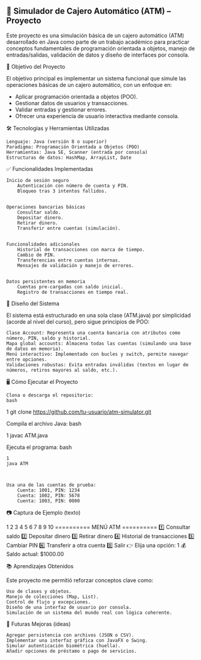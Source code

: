 🏦 Simulador de Cajero Automático (ATM) – Proyecto
--------------------------------------------------
Este proyecto es una simulación básica de un cajero automático (ATM) desarrollado en Java como parte de un trabajo académico para practicar conceptos fundamentales de programación orientada a objetos, manejo de entradas/salidas, validación de datos y diseño de interfaces por consola. 
 
🎯 Objetivo del Proyecto 

El objetivo principal es implementar un sistema funcional que simule las operaciones básicas de un cajero automático, con un enfoque en: 

*    Aplicar programación orientada a objetos (POO).
*    Gestionar datos de usuarios y transacciones.
*    Validar entradas y gestionar errores.
*    Ofrecer una experiencia de usuario interactiva mediante consola.
     

 
🛠️ Tecnologías y Herramientas Utilizadas 

    Lenguaje: Java (versión 8 o superior)
    Paradigma: Programación Orientada a Objetos (POO)
    Herramientas: Java SE, Scanner (entrada por consola)
    Estructuras de datos: HashMap, ArrayList, Date
     

 
✅ Funcionalidades Implementadas 

    Inicio de sesión seguro 
        Autenticación con número de cuenta y PIN.
        Bloqueo tras 3 intentos fallidos.
         

    Operaciones bancarias básicas 
        Consultar saldo.
        Depositar dinero.
        Retirar dinero.
        Transferir entre cuentas (simulación).
         

    Funcionalidades adicionales 
        Historial de transacciones con marca de tiempo.
        Cambio de PIN.
        Transferencias entre cuentas internas.
        Mensajes de validación y manejo de errores.
         

    Datos persistentes en memoria 
        Cuentas pre-cargadas con saldo inicial.
        Registro de transacciones en tiempo real.
         
     

 
🧱 Diseño del Sistema 

El sistema está estructurado en una sola clase (ATM.java) por simplicidad (acorde al nivel del curso), pero sigue principios de POO: 

    Clase Account: Representa una cuenta bancaria con atributos como número, PIN, saldo y historial.
    Mapa global accounts: Almacena todas las cuentas (simulando una base de datos en memoria).
    Menú interactivo: Implementado con bucles y switch, permite navegar entre opciones.
    Validaciones robustas: Evita entradas inválidas (textos en lugar de números, retiros mayores al saldo, etc.).
     

 
🖥️ Cómo Ejecutar el Proyecto 

    Clona o descarga el repositorio: 
    bash
     

 
1
git clone https://github.com/tu-usuario/atm-simulator.git
 
 

Compila el archivo Java: 
bash
 
 
1
javac ATM.java
 
 

Ejecuta el programa: 
bash
 

     
    1
    java ATM
     
     

    Usa una de las cuentas de prueba: 
        Cuenta: 1001, PIN: 1234
        Cuenta: 1002, PIN: 5678
        Cuenta: 1003, PIN: 0000
         
     

 
📷 Captura de Ejemplo (texto) 
 
 
1
2
3
4
5
6
7
8
9
10
========== MENÚ ATM ==========
1️⃣  Consultar saldo
2️⃣  Depositar dinero
3️⃣  Retirar dinero
4️⃣  Historial de transacciones
5️⃣  Cambiar PIN
6️⃣  Transferir a otra cuenta
0️⃣  Salir
👉 Elija una opción: 1
💰 Saldo actual: $1000.00
 
 
 
📚 Aprendizajes Obtenidos 

Este proyecto me permitió reforzar conceptos clave como: 

    Uso de clases y objetos.
    Manejo de colecciones (Map, List).
    Control de flujo y excepciones.
    Diseño de una interfaz de usuario por consola.
    Simulación de un sistema del mundo real con lógica coherente.
     

 
🚀 Futuras Mejoras (ideas) 

    Agregar persistencia con archivos (JSON o CSV).
    Implementar una interfaz gráfica con JavaFX o Swing.
    Simular autenticación biométrica (huella).
    Añadir opciones de préstamo o pago de servicios.
     

 
